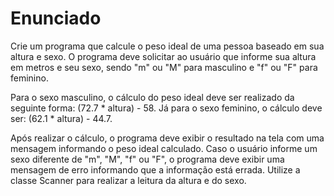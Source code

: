 # Enunciado
Crie um programa que calcule o peso ideal de uma pessoa baseado em sua altura e sexo. O programa deve solicitar ao usuário que informe sua altura em metros e seu sexo, sendo "m" ou "M" para masculino e "f" ou "F" para feminino.

Para o sexo masculino, o cálculo do peso ideal deve ser realizado da seguinte forma: (72.7 * altura) - 58. Já para o sexo feminino, o cálculo deve ser: (62.1 * altura) - 44.7.

Após realizar o cálculo, o programa deve exibir o resultado na tela com uma mensagem informando o peso ideal calculado. Caso o usuário informe um sexo diferente de "m", "M", "f" ou "F", o programa deve exibir uma mensagem de erro informando que a informação está errada. Utilize a classe Scanner para realizar a leitura da altura e do sexo.